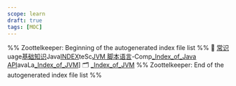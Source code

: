 ```yaml
---
scope: learn
draft: true
tags: [MOC]
---
```

%% Zoottelkeeper: Beginning of the autogenerated index file list  %%
📄 [常识](常识.md)uage[基础知识](基础知识.md)Java[INDEX](10-ComputeScience/Java/INDEX.md)teSc[JVM 脚本语言](JVM%20脚本语言.md)-Comp[_Index_of_Java API](_Index_of_Java%20API.md)avaLa[_Index_of_JVM](_Index_of_JVM.md)]
🗂️ [_Index_of_JVM](_Index_of_JVM.md)
%% Zoottelkeeper: End of the autogenerated index file list  %%
